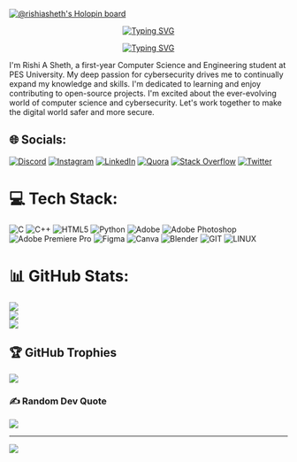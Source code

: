 <p><a href="https://holopin.me/rishiasheth"><img title="🦖 Holopin" src="https://holopin.me/rishiasheth" alt="@rishiasheth&#39;s Holopin board"></a></p>

<p align="center">
  <a href=""><img src="https://readme-typing-svg.demolab.com?font=Fira+Code&weight=440&size=22&pause=1000&color=F75C7E&center=true&vCenter=true&repeat=false&width=435&lines=Rishi+Sheth" alt="Typing SVG" /></a>
</p>

<p align="center">
  <a href=""><img src="https://readme-typing-svg.demolab.com?font=Fira+Code&weight=440&size=22&pause=1000&color=F75C7E&center=true&width=435&lines=Always+learning+new+things;Cybersecurity+Enthusiast;Open-Source+Contributor+" alt="Typing SVG" /></a>
  

I'm Rishi A Sheth, a first-year Computer Science and Engineering student at PES University. My deep passion for cybersecurity drives me to continually expand my knowledge and skills. I'm dedicated to learning and enjoy contributing to open-source projects. I'm excited about the ever-evolving world of computer science and cybersecurity. Let's work together to make the digital world safer and more secure.


## 🌐 Socials:
[![Discord](https://img.shields.io/badge/Discord-%237289DA.svg?logo=discord&logoColor=white)](https://discord.gg/prof.freakk) [![Instagram](https://img.shields.io/badge/Instagram-%23E4405F.svg?logo=Instagram&logoColor=white)]([https://instagram.com/@rishi_sheth19](https://www.instagram.com/rishi_sheth19/)) [![LinkedIn](https://img.shields.io/badge/LinkedIn-%230077B5.svg?logo=linkedin&logoColor=white)](https://www.linkedin.com/in/rishi-sheth-a38605243) [![Quora](https://img.shields.io/badge/Quora-%23B92B27.svg?logo=Quora&logoColor=white)](https://www.quora.com/profile/Rishi-A-Sheth) [![Stack Overflow](https://img.shields.io/badge/-Stackoverflow-FE7A16?logo=stack-overflow&logoColor=white)](https://stackoverflow.com/users/22486982) [![Twitter](https://img.shields.io/badge/Twitter-%231DA1F2.svg?logo=Twitter&logoColor=white)](https://twitter.com/@rishii_sheth) 

# 💻 Tech Stack:
![C](https://img.shields.io/badge/c-%2300599C.svg?style=for-the-badge&logo=c&logoColor=white) ![C++](https://img.shields.io/badge/c++-%2300599C.svg?style=for-the-badge&logo=c%2B%2B&logoColor=white) ![HTML5](https://img.shields.io/badge/html5-%23E34F26.svg?style=for-the-badge&logo=html5&logoColor=white) ![Python](https://img.shields.io/badge/python-3670A0?style=for-the-badge&logo=python&logoColor=ffdd54) ![Adobe](https://img.shields.io/badge/adobe-%23FF0000.svg?style=for-the-badge&logo=adobe&logoColor=white) ![Adobe Photoshop](https://img.shields.io/badge/adobe%20photoshop-%2331A8FF.svg?style=for-the-badge&logo=adobe%20photoshop&logoColor=white) ![Adobe Premiere Pro](https://img.shields.io/badge/Adobe%20Premiere%20Pro-9999FF.svg?style=for-the-badge&logo=Adobe%20Premiere%20Pro&logoColor=white) ![Figma](https://img.shields.io/badge/figma-%23F24E1E.svg?style=for-the-badge&logo=figma&logoColor=white) ![Canva](https://img.shields.io/badge/Canva-%2300C4CC.svg?style=for-the-badge&logo=Canva&logoColor=white) ![Blender](https://img.shields.io/badge/blender-%23F5792A.svg?style=for-the-badge&logo=blender&logoColor=white) ![GIT](https://img.shields.io/badge/Git-fc6d26?style=for-the-badge&logo=git&logoColor=white) ![LINUX](https://img.shields.io/badge/Linux-FCC624?style=for-the-badge&logo=linux&logoColor=black)
# 📊 GitHub Stats:
![](https://github-readme-stats.vercel.app/api?username=RishiASheth&theme=dark&hide_border=false&include_all_commits=false&count_private=false)<br/>
![](https://github-readme-streak-stats.herokuapp.com/?user=RishiASheth&theme=dark&hide_border=false)<br/>
![](https://github-readme-stats.vercel.app/api/top-langs/?username=RishiASheth&theme=dark&hide_border=false&include_all_commits=false&count_private=false&layout=compact)

## 🏆 GitHub Trophies
![](https://github-profile-trophy.vercel.app/?username=RishiASheth&theme=radical&no-frame=false&no-bg=true&margin-w=4)

### ✍️ Random Dev Quote
![](https://quotes-github-readme.vercel.app/api?type=horizontal&theme=radical)



---
[![](https://visitcount.itsvg.in/api?id=RishiASheth&icon=0&color=4)](https://visitcount.itsvg.in)


<!---
RishiASheth/RishiASheth is a ✨ special ✨ repository because its `README.md` (this file) appears on your GitHub profile.
You can click the Preview link to take a look at your changes.
--->
